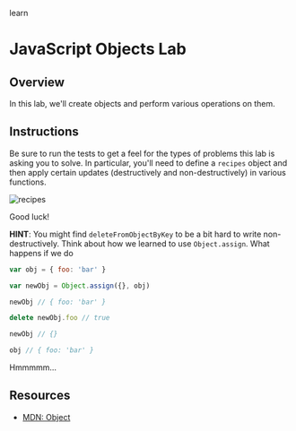 learn
# JavaScript Objects Lab

## Overview

In this lab, we'll create objects and perform various operations on them.

## Instructions

Be sure to run the tests to get a feel for the types of problems this lab is
asking you to solve. In particular, you'll need to define a `recipes` object and
then apply certain updates (destructively and non-destructively) in various
functions.

![recipes](http://i.giphy.com/l0HFjaGmrbHanFXNe.gif)

Good luck!

**HINT**: You might find `deleteFromObjectByKey` to be a bit hard to write non-destructively. Think about how we learned to use `Object.assign`. What happens if we do

``` javascript
var obj = { foo: 'bar' }

var newObj = Object.assign({}, obj)

newObj // { foo: 'bar' }

delete newObj.foo // true

newObj // {}

obj // { foo: 'bar' }
```

Hmmmmm...

## Resources

- [MDN: Object](https://developer.mozilla.org/en-US/docs/Web/JavaScript/Reference/Global_Objects/Object)
